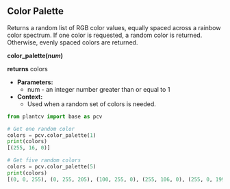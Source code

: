 ## Color Palette

Returns a random list of RGB color values, equally spaced across a rainbow color spectrum.
If one color is requested, a random color is returned. Otherwise, evenly spaced colors are returned.

**color_palette(*num*)**

**returns** colors

- **Parameters:**
    - num - an integer number greater than or equal to 1
- **Context:**
    - Used when a random set of colors is needed.

```python
from plantcv import base as pcv

# Get one random color
colors = pcv.color_palette(1)
print(colors)
[(255, 16, 0)]

# Get five random colors
colors = pcv.color_palette(5)
print(colors)
[(0, 0, 255), (0, 255, 205), (100, 255, 0), (255, 106, 0), (255, 0, 199)]
```
